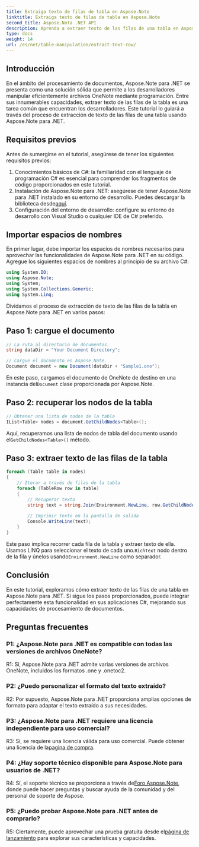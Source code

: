 ```yaml
---
title: Extraiga texto de filas de tabla en Aspose.Note
linktitle: Extraiga texto de filas de tabla en Aspose.Note
second_title: Aspose.Nota .NET API
description: Aprenda a extraer texto de las filas de una tabla en Aspose.Note para .NET con este completo tutorial.
type: docs
weight: 14
url: /es/net/table-manipulation/extract-text-row/
---
```

## Introducción

En el ámbito del procesamiento de documentos, Aspose.Note para .NET se presenta como una solución sólida que permite a los desarrolladores manipular eficientemente archivos OneNote mediante programación. Entre sus innumerables capacidades, extraer texto de las filas de la tabla es una tarea común que encuentran los desarrolladores. Este tutorial lo guiará a través del proceso de extracción de texto de las filas de una tabla usando Aspose.Note para .NET.

## Requisitos previos

Antes de sumergirse en el tutorial, asegúrese de tener los siguientes requisitos previos:

1. Conocimientos básicos de C#: la familiaridad con el lenguaje de programación C# es esencial para comprender los fragmentos de código proporcionados en este tutorial.
2.  Instalación de Aspose.Note para .NET: asegúrese de tener Aspose.Note para .NET instalado en su entorno de desarrollo. Puedes descargar la biblioteca desde[aquí](https://releases.aspose.com/note/net/).
3. Configuración del entorno de desarrollo: configure su entorno de desarrollo con Visual Studio o cualquier IDE de C# preferido.

## Importar espacios de nombres

En primer lugar, debe importar los espacios de nombres necesarios para aprovechar las funcionalidades de Aspose.Note para .NET en su código. Agregue los siguientes espacios de nombres al principio de su archivo C#:

```csharp
using System.IO;
using Aspose.Note;
using System;
using System.Collections.Generic;
using System.Linq;
```

Dividamos el proceso de extracción de texto de las filas de la tabla en Aspose.Note para .NET en varios pasos:

## Paso 1: cargue el documento

```csharp
// La ruta al directorio de documentos.
string dataDir = "Your Document Directory";

// Cargue el documento en Aspose.Note.
Document document = new Document(dataDir + "Sample1.one");
```

 En este paso, cargamos el documento de OneNote de destino en una instancia del`Document` clase proporcionada por Aspose.Note.

## Paso 2: recuperar los nodos de la tabla

```csharp
// Obtener una lista de nodos de la tabla
IList<Table> nodes = document.GetChildNodes<Table>();
```

 Aquí, recuperamos una lista de nodos de tabla del documento usando el`GetChildNodes<Table>()` método.

## Paso 3: extraer texto de las filas de la tabla

```csharp
foreach (Table table in nodes)
{
	// Iterar a través de filas de la tabla
	foreach (TableRow row in table)
	{
		// Recuperar texto
		string text = string.Join(Environment.NewLine, row.GetChildNodes<RichText>().Select(e => e.Text)) + Environment.NewLine;
   
		// Imprimir texto en la pantalla de salida
		Console.WriteLine(text);
	}
}
```

 Este paso implica recorrer cada fila de la tabla y extraer texto de ella. Usamos LINQ para seleccionar el texto de cada uno.`RichText` nodo dentro de la fila y únelos usando`Environment.NewLine` como separador.

## Conclusión

En este tutorial, exploramos cómo extraer texto de las filas de una tabla en Aspose.Note para .NET. Si sigue los pasos proporcionados, puede integrar perfectamente esta funcionalidad en sus aplicaciones C#, mejorando sus capacidades de procesamiento de documentos.

## Preguntas frecuentes

### P1: ¿Aspose.Note para .NET es compatible con todas las versiones de archivos OneNote?

R1: Sí, Aspose.Note para .NET admite varias versiones de archivos OneNote, incluidos los formatos .one y .onetoc2.

### P2: ¿Puedo personalizar el formato del texto extraído?

R2: Por supuesto, Aspose.Note para .NET proporciona amplias opciones de formato para adaptar el texto extraído a sus necesidades.

### P3: ¿Aspose.Note para .NET requiere una licencia independiente para uso comercial?

 R3: Sí, se requiere una licencia válida para uso comercial. Puede obtener una licencia de la[pagina de compra](https://purchase.aspose.com/buy).

### P4: ¿Hay soporte técnico disponible para Aspose.Note para usuarios de .NET?

 R4: Sí, el soporte técnico se proporciona a través de[Foro Aspose.Note](https://forum.aspose.com/c/note/28), donde puede hacer preguntas y buscar ayuda de la comunidad y del personal de soporte de Aspose.

### P5: ¿Puedo probar Aspose.Note para .NET antes de comprarlo?

 R5: Ciertamente, puede aprovechar una prueba gratuita desde el[página de lanzamiento](https://releases.aspose.com/) para explorar sus características y capacidades.